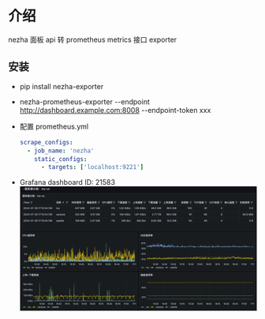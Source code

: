 # 介绍
nezha 面板 api 转 prometheus metrics 接口 exporter

## 安装

- pip install nezha-exporter

- nezha-prometheus-exporter --endpoint http://dashboard.example.com:8008 --endpoint-token xxx

- 配置 prometheus.yml
  ```yaml
  scrape_configs:
    - job_name: 'nezha'
      static_configs:
        - targets: ['localhost:9221']
  ```

- Grafana dashboard ID: 21583
  ![](img/grafana-dashboard.png)
